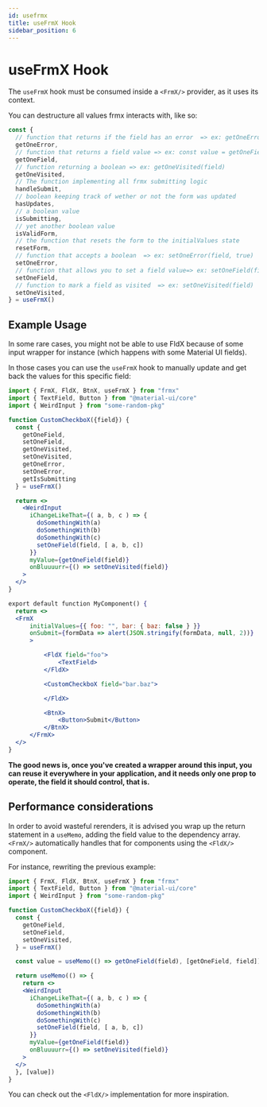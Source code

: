 ```yaml
---
id: usefrmx
title: useFrmX Hook
sidebar_position: 6
---
```


# useFrmX Hook

The `useFrmX` hook must be consumed inside a `<FrmX/>` provider, as it uses its context.

You can destructure all values frmx interacts with, like so:

```jsx
const {
  // function that returns if the field has an error  => ex: getOneError(field)
  getOneError,
  // function that returns a field value => ex: const value = getOneField(field)
  getOneField,
  // function returning a boolean => ex: getOneVisited(field)
  getOneVisited,
  // The function implementing all frmx submitting logic
  handleSubmit,
  // boolean keeping track of wether or not the form was updated
  hasUpdates,
  // a boolean value
  isSubmitting,
  // yet another boolean value
  isValidForm,
  // the function that resets the form to the initialValues state
  resetForm,
  // function that accepts a boolean  => ex: setOneError(field, true)
  setOneError,
  // function that allows you to set a field value=> ex: setOneField(field, value)
  setOneField,
  // function to mark a field as visited  => ex: setOneVisited(field)
  setOneVisited,
} = useFrmX()
```

## Example Usage

In some rare cases, you might not be able to use FldX because of some input wrapper for instance (which happens with some Material UI fields).

In those cases you can use the `useFrmX` hook to manually update and get back the values for this specific field:

```jsx
import { FrmX, FldX, BtnX, useFrmX } from "frmx"
import { TextField, Button } from "@material-ui/core"
import { WeirdInput } from "some-random-pkg"

function CustomCheckboX({field}) {
  const {
    getOneField,
    setOneField,
    getOneVisited,
    setOneVisited,
    getOneError,
    setOneError,
    getIsSubmitting
  } = useFrmX()

  return <>
    <WeirdInput
      iChangeLikeThat={( a, b, c ) => {
        doSomethingWith(a)
        doSomethingWith(b)
        doSomethingWith(c)
        setOneField(field, [ a, b, c])
      }}
      myValue={getOneField(field)}
      onBluuuurr={() => setOneVisited(field)}
    >
  </>
}

export default function MyComponent() {
  return <>
  <FrmX
      initialValues={{ foo: "", bar: { baz: false } }}
      onSubmit={formData => alert(JSON.stringify(formData, null, 2))}
      >

          <FldX field="foo">
              <TextField>
          </FldX>

          <CustomCheckboX field="bar.baz">

          </FldX>

          <BtnX>
              <Button>Submit</Button>
          </BtnX>
      </FrmX>
  </>
}
```

**The good news is, once you've created a wrapper around this input, you can reuse it everywhere in your application, and it needs only one prop to operate, the field it should control, that is.**

## Performance considerations

In order to avoid wasteful rerenders, it is advised you wrap up the return statement in a `useMemo`, adding the field value to the dependency array. `<FrmX/>` automatically handles that for components using the `<FldX/>` component.

For instance, rewriting the previous example:

```jsx
import { FrmX, FldX, BtnX, useFrmX } from "frmx"
import { TextField, Button } from "@material-ui/core"
import { WeirdInput } from "some-random-pkg"

function CustomCheckboX({field}) {
  const {
    getOneField,
    setOneField,
    setOneVisited,
  } = useFrmX()

  const value = useMemo(() => getOneField(field), [getOneField, field])

  return useMemo(() => {
    return <>
    <WeirdInput
      iChangeLikeThat={( a, b, c ) => {
        doSomethingWith(a)
        doSomethingWith(b)
        doSomethingWith(c)
        setOneField(field, [ a, b, c])
      }}
      myValue={getOneField(field)}
      onBluuuurr={() => setOneVisited(field)}
    >
  </>
  }, [value])
}
```

You can check out the `<FldX/>` implementation for more inspiration.
